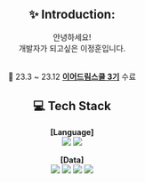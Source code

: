 <div align="center">

## :sparkles: Introduction:

안녕하세요! <br>
개발자가 되고싶은 이정훈입니다. <br>
<br>

:seedling: 23.3 ~ 23.12 <ins>**이어드림스쿨 3기**</ins> 수료
<br>

## :computer: Tech Stack

**[Language]** <br>
<img src="https://img.shields.io/badge/Python-3776AB?style=flat-square&logo=Python&logoColor=white"/>
<img src="https://img.shields.io/badge/MySQL-4479A1?style=flat-square&logo=mysql&logoColor=white"/>

**[Data]** <br>
<img src="https://img.shields.io/badge/ApacheAirflow-017CEE?style=flat-square&logo=apacheairflow&logoColor=white"/>
<img src="https://img.shields.io/badge/ApacheSpark-E25A1C?style=flat-square&logo=apachespark&logoColor=white"/>
<img src="https://img.shields.io/badge/ApacheHadoop-66CCFF?style=flat-square&logo=apachehadoop&logoColor=white"/>
<img src="https://img.shields.io/badge/ApacheKafka-231F20?style=flat-square&logo=apachekafka&logoColor=white"/>






